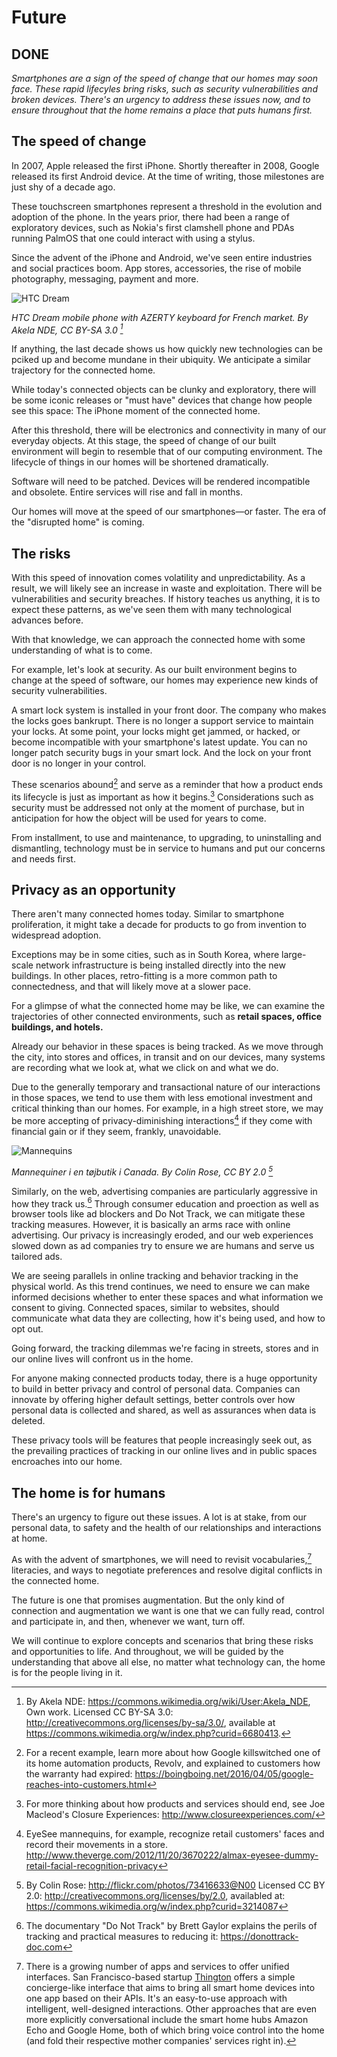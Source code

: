 # Future

## DONE

_Smartphones are a sign of the speed of change that our homes may soon face. These rapid lifecyles bring risks, such as security vulnerabilities and broken devices. There's an urgency to address these issues now, and to ensure throughout that the home remains a place that puts humans first._  

## The speed of change

In 2007, Apple released the first iPhone. Shortly thereafter in 2008, Google released its first Android device. At the time of writing, those milestones are just shy of a decade ago. 

These touchscreen smartphones represent a threshold in the evolution and adoption of the phone. In the years prior, there had been a range of exploratory devices, such as Nokia's first clamshell phone and PDAs running PalmOS that one could interact with using a stylus.

Since the advent of the iPhone and Android, we've seen entire industries and social practices boom. App stores, accessories, the rise of mobile photography, messaging, payment and more.  

![HTC Dream](https://raw.githubusercontent.com/understanding-the-connected-home/book/master/img/htc_dream.jpg)

_HTC Dream mobile phone with AZERTY keyboard for French market. By Akela NDE, CC BY-SA 3.0 [^1]_

If anything, the last decade shows us how quickly new technologies can be pciked up and become mundane in their ubiquity. We anticipate a similar trajectory for the connected home. 

While today's connected objects can be clunky and exploratory, there will be some iconic releases or "must have" devices that change how people see this space: The iPhone moment of the connected home.

After this threshold, there will be electronics and connectivity in many of our everyday objects. At this stage, the speed of change of our built environment will begin to resemble that of our computing environment. The lifecycle of things in our homes will be shortened dramatically. 

Software will need to be patched. Devices will be rendered incompatible and obsolete. Entire services will rise and fall in months. 

Our homes will move at the speed of our smartphones—or faster. The era of the "disrupted home" is coming. 

## The risks

With this speed of innovation comes volatility and unpredictability. As a result, we will likely see an increase in waste and exploitation. There will be vulnerabilities and security breaches. If history teaches us anything, it is to expect these patterns, as we've seen them with many technological advances before. 

With that knowledge, we can approach the connected home with some understanding of what is to come. 

For example, let's look at security. As our built environment begins to change at the speed of software, our homes may experience new kinds of security vulnerabilities. 

A smart lock system is installed in your front door. The company who makes the locks goes bankrupt. There is no longer a support service to maintain your locks. At some point, your locks might get jammed, or hacked, or become incompatible with your smartphone's latest update. You can no longer patch security bugs in your smart lock. And the lock on your front door is no longer in your control.    

These scenarios abound[^2] and serve as a reminder that how a product ends its lifecycle is just as important as how it begins.[^3] Considerations such as security must be addressed not only at the moment of purchase, but in anticipation for how the object will be used for years to come. 

From installment, to use and maintenance, to upgrading, to uninstalling and dismantling, technology must be in service to humans and put our concerns and needs first.   

## Privacy as an opportunity

There aren't many connected homes today. Similar to smartphone proliferation, it might take a decade for products to go from invention to widespread adoption. 

Exceptions may be in some cities, such as in South Korea, where large-scale network infrastructure is being installed directly into the new buildings. In other places, retro-fitting is a more common path to connectedness, and that will likely move at a slower pace. 

For a glimpse of what the connected home may be like, we can examine the trajectories of other connected environments, such as **retail spaces, office buildings, and hotels.**  

Already our behavior in these spaces is being tracked. As we move through the city, into stores and offices, in transit and on our devices, many systems are recording what we look at, what we click on and what we do. 

Due to the generally temporary and transactional nature of our interactions in those spaces, we tend to use them with less emotional investment and critical thinking than our homes. For example, in a high street store, we may be more accepting of privacy-diminishing interactions[^4] if they come with financial gain or if they seem, frankly, unavoidable.

![Mannequins](https://raw.githubusercontent.com/understanding-the-connected-home/book/master/img/mannequins.jpg)

_Mannequiner i en tøjbutik i Canada. By Colin Rose, CC BY 2.0 [^5]_

Similarly, on the web, advertising companies are particularly aggressive in how they track us.[^6] Through consumer education and proection as well as browser tools like ad blockers and Do Not Track, we can mitigate these tracking measures. However, it is basically an arms race with online advertising. Our privacy is increasingly eroded, and our web experiences slowed down as ad companies try to ensure we are humans and serve us tailored ads.

We are seeing parallels in online tracking and behavior tracking in the physical world. As this trend continues, we need to ensure we can make informed decisions whether to enter these spaces and what information we consent to giving. Connected spaces, similar to websites, should communicate what data they are collecting, how it's being used, and how to opt out. 

Going forward, the tracking dilemmas we're facing in streets, stores and in our online lives will confront us in the home.

For anyone making connected products today, there is a huge opportunity to build in better privacy and control of personal data. Companies can innovate by offering higher default settings, better controls over how personal data is collected and shared, as well as assurances when data is deleted. 

These privacy tools will be features that people increasingly seek out, as the prevailing practices of tracking in our online lives and in public spaces encroaches into our home. 

## The home is for humans

There's an urgency to figure out these issues. A lot is at stake, from our personal data, to safety and the health of our relationships and interactions at home. 

As with the advent of smartphones, we will need to revisit vocabularies,[^7] literacies, and ways to negotiate preferences and resolve digital conflicts in the connected home.

The future is one that promises augmentation. But the only kind of connection and augmentation we want is one that we can fully read, control and participate in, and then, whenever we want, turn off.

We will continue to explore concepts and scenarios that bring these risks and opportunities to life. And throughout, we will be guided by the understanding that above all else, no matter what technology can, the home is for the people living in it. 

[^1]: By Akela NDE: https://commons.wikimedia.org/wiki/User:Akela_NDE, Own work. Licensed CC BY-SA 3.0: http://creativecommons.org/licenses/by-sa/3.0/, available at https://commons.wikimedia.org/w/index.php?curid=6680413.
[^2]: For a recent example, learn more about how Google killswitched one of its home automation products, Revolv, and explained to customers how the warranty had expired: https://boingboing.net/2016/04/05/google-reaches-into-customers.html
[^3]: For more thinking about how products and services should end, see Joe Macleod's Closure Experiences: http://www.closureexperiences.com/ 
[^4]: EyeSee mannequins, for example, recognize retail customers' faces and record their movements in a store. http://www.theverge.com/2012/11/20/3670222/almax-eyesee-dummy-retail-facial-recognition-privacy
[^5]: By Colin Rose: http://flickr.com/photos/73416633@N00 Licensed CC BY 2.0: http://creativecommons.org/licenses/by/2.0, availabled at: https://commons.wikimedia.org/w/index.php?curid=3214087
[^6]: The documentary "Do Not Track" by Brett Gaylor explains the perils of tracking and practical measures to reducing it: https://donottrack-doc.com
[^7]: There is a growing number of apps and services to offer unified interfaces. San Francisco-based startup [Thington](http://thington.com/) offers a simple concierge-like interface that aims to bring all smart home devices into one app based on their APIs. It's an easy-to-use approach with intelligent, well-designed interactions. Other approaches that are even more explicitly conversational include the smart home hubs Amazon Echo and Google Home, both of which bring voice control into the home (and fold their respective mother companies' services right in).
